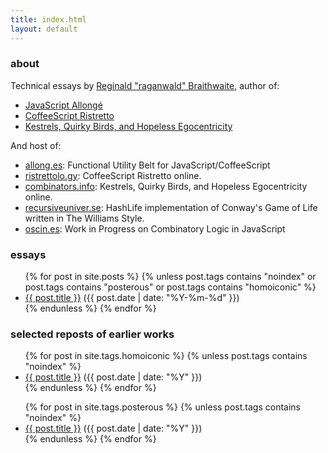 ```yaml
---
title: index.html
layout: default
---
```


### about

Technical essays by [Reginald "raganwald" Braithwaite](http://braythwayt.com), author of:

* [JavaScript Allongé](http://leanpub.com/javascript-allonge)
* [CoffeeScript Ristretto](http://leanpub.com/coffeescript-ristretto)
* [Kestrels, Quirky Birds, and Hopeless Egocentricity](http://leanpub.com/combinators)

And host of:

* [allong.es](http://allong.es): Functional Utility Belt for JavaScript/CoffeeScript
* [ristrettolo.gy](http://ristrettolo.gy): CoffeeScript Ristretto online.
* [combinators.info](http://combinators.info): Kestrels, Quirky Birds, and Hopeless Egocentricity online.
* [recursiveuniver.se](recursiveuniver.se): HashLife implementation of Conway's Game of Life written in The Williams Style.
* [oscin.es](oscin.es): Work in Progress on Combinatory Logic in JavaScript

### essays

<div class="related">
  <ul>
    {% for post in site.posts %}
      {% unless post.tags contains "noindex" or post.tags contains "posterous" or post.tags contains "homoiconic" %}
        <li>
          <a href="{{ post.url }}">{{ post.title }}</a> (<span>{{ post.date | date: "%Y-%m-%d" }}</span>)
        </li>
      {% endunless %}
    {% endfor %}
  </ul>
</div>

### selected reposts of earlier works

<div class="related">
  <ul>
    {% for post in site.tags.homoiconic %}
      {% unless post.tags contains "noindex" %}
        <li>
          <a href="{{ post.url }}">{{ post.title }}</a> (<span>{{ post.date | date: "%Y" }}</span>)
        </li>
      {% endunless %}
    {% endfor %}
  </ul>
</div>

<div class="related">
  <ul>
    {% for post in site.tags.posterous %}
      {% unless post.tags contains "noindex" %}
        <li>
          <a href="{{ post.url }}">{{ post.title }}</a> (<span>{{ post.date | date: "%Y" }}</span>)
        </li>
      {% endunless %}
    {% endfor %}
  </ul>
</div>